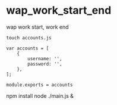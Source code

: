 # wap_work_start_end
wap work start, work end

```
touch accounts.js

var accounts = [
	{
		username: '',
		password: '',
	},
];

module.exports = accounts
```

npm install 
node ./main.js &
